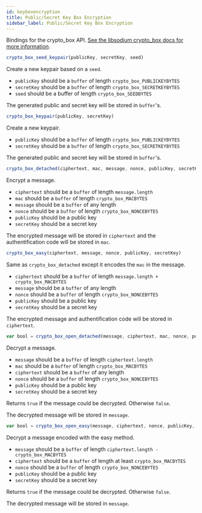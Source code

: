 ```yaml
---
id: keyboxencryption
title: Public/Secret Key Box Encryption
sidebar_label: Public/Secret Key Box Encryption
---
```


Bindings for the crypto_box API. [See the libsodium crypto_box docs for more information](https://download.libsodium.org/doc/public-key_cryptography/authenticated_encryption).

``` js
crypto_box_seed_keypair(publicKey, secretKey, seed)
```
Create a new keypair based on a `seed`.
* `publicKey` should be a `buffer` of length `crypto_box_PUBLICKEYBYTES`
* `secretKey` should be a `buffer` of length `crypto_box_SECRETKEYBYTES`
* `seed` should be a buffer of length `crypto_box_SEEDBYTES`

The generated public and secret key will be stored in `buffer`'s.

``` js
crypto_box_keypair(publicKey, secretKey)
```
Create a new keypair.
* `publicKey` should be a `buffer` of length `crypto_box_PUBLICKEYBYTES`
* `secretKey` should be a `buffer` of length `crypto_box_SECRETKEYBYTES`

The generated public and secret key will be stored in `buffer`'s.

``` js
crypto_box_detached(ciphertext, mac, message, nonce, publicKey, secretKey)
```
Encrypt a message.
* `ciphertext` should be a `buffer` of length `message.length`
* `mac` should be a `buffer` of length `crypto_box_MACBYTES`
* `message` should be a `buffer` of any length
* `nonce` should be a `buffer` of length `crypto_box_NONCEBYTES`
* `publicKey` should be a public key
* `secretKey` should be a secret key

The encrypted message will be stored in `ciphertext` and the authentification code will be stored in `mac`.

``` js
crypto_box_easy(ciphertext, message, nonce, publicKey, secretKey)
```
Same as `crypto_box_detached` except it encodes the `mac` in the message.
* `ciphertext` should be a `buffer` of length `message.length + crypto_box_MACBYTES`
* `message` should be a `buffer` of any length
* `nonce` should be a `buffer` of length `crypto_box_NONCEBYTES`
* `publicKey` should be a public key
* `secretKey` should be a secret key

The encrypted message and authentification code will be stored in `ciphertext`.

``` js
var bool = crypto_box_open_detached(message, ciphertext, mac, nonce, publicKey, secretKey)
```
Decrypt a message.
* `message` should be a `buffer` of length `ciphertext.length`
* `mac` should be a `buffer` of length `crypto_box_MACBYTES`
* `ciphertext` should be a `buffer` of any length
* `nonce` should be a `buffer` of length `crypto_box_NONCEBYTES`
* `publicKey` should be a public key
* `secretKey` should be a secret key

Returns `true` if the message could be decrypted. Otherwise `false`.

The decrypted message will be stored in `message`.

``` js
var bool = crypto_box_open_easy(message, ciphertext, nonce, publicKey, secretKey)
```
Decrypt a message encoded with the easy method.
* `message` should be a `buffer` of length `ciphertext.length - crypto_box_MACBYTES`
* `ciphertext` should be a `buffer` of length at least `crypto_box_MACBYTES`
* `nonce` should be a `buffer` of length `crypto_box_NONCEBYTES`
* `publicKey` should be a public key
* `secretKey` should be a secret key

Returns `true` if the message could be decrypted. Otherwise `false`.

The decrypted message will be stored in `message`.
